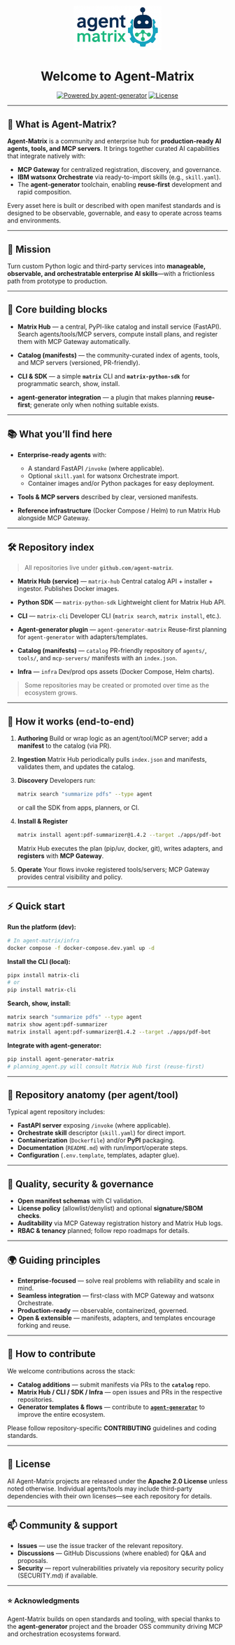<p align="center">
  <img src="https://github.com/agent-matrix/.github/blob/main/profile/logo.png" alt="Agent-Matrix Logo" width="200">
</p>

<h1 align="center">
  Welcome to Agent-Matrix
</h1>

<p align="center">
  <a href="https://github.com/ruslanmv/agent-generator"><img src="https://img.shields.io/badge/Powered%20by-agent--generator-brightgreen" alt="Powered by agent-generator"></a>
  <a href="https://github.com/ruslanmv/agent-generator/blob/main/LICENSE"><img src="https://img.shields.io/badge/License-Apache%202.0-blue" alt="License"></a>
</p>

---

## 🤖 What is Agent-Matrix?

**Agent-Matrix** is a community and enterprise hub for **production-ready AI agents, tools, and MCP servers**. It brings together curated AI capabilities that integrate natively with:

* **MCP Gateway** for centralized registration, discovery, and governance.
* **IBM watsonx Orchestrate** via ready-to-import skills (e.g., `skill.yaml`).
* The **agent-generator** toolchain, enabling **reuse-first** development and rapid composition.

Every asset here is built or described with open manifest standards and is designed to be observable, governable, and easy to operate across teams and environments.

---

## 🧭 Mission

Turn custom Python logic and third-party services into **manageable, observable, and orchestratable enterprise AI skills**—with a frictionless path from prototype to production.

---

## 🧩 Core building blocks

* **Matrix Hub** — a central, PyPI-like catalog and install service (FastAPI).
  Search agents/tools/MCP servers, compute install plans, and register them with MCP Gateway automatically.

* **Catalog (manifests)** — the community-curated index of agents, tools, and MCP servers (versioned, PR-friendly).

* **CLI & SDK** — a simple **`matrix`** CLI and **`matrix-python-sdk`** for programmatic search, show, install.

* **agent-generator integration** — a plugin that makes planning **reuse-first**; generate only when nothing suitable exists.

---

## 📚 What you’ll find here

* **Enterprise-ready agents** with:

  * A standard FastAPI `/invoke` (where applicable).
  * Optional `skill.yaml` for watsonx Orchestrate import.
  * Container images and/or Python packages for easy deployment.
* **Tools & MCP servers** described by clear, versioned manifests.
* **Reference infrastructure** (Docker Compose / Helm) to run Matrix Hub alongside MCP Gateway.

---

## 🛠️ Repository index

> All repositories live under **`github.com/agent-matrix`**.

* **Matrix Hub (service)** — `matrix-hub`
  Central catalog API + installer + ingestor. Publishes Docker images.

* **Python SDK** — `matrix-python-sdk`
  Lightweight client for Matrix Hub API.

* **CLI** — `matrix-cli`
  Developer CLI (`matrix search`, `matrix install`, etc.).

* **Agent-generator plugin** — `agent-generator-matrix`
  Reuse-first planning for `agent-generator` with adapters/templates.

* **Catalog (manifests)** — `catalog`
  PR-friendly repository of `agents/`, `tools/`, and `mcp-servers/` manifests with an `index.json`.

* **Infra** — `infra`
  Dev/prod ops assets (Docker Compose, Helm charts).

> Some repositories may be created or promoted over time as the ecosystem grows.

---

## 🧪 How it works (end-to-end)

1. **Authoring**
   Build or wrap logic as an agent/tool/MCP server; add a **manifest** to the catalog (via PR).

2. **Ingestion**
   Matrix Hub periodically pulls `index.json` and manifests, validates them, and updates the catalog.

3. **Discovery**
   Developers run:

   ```bash
   matrix search "summarize pdfs" --type agent
   ```

   or call the SDK from apps, planners, or CI.

4. **Install & Register**

   ```bash
   matrix install agent:pdf-summarizer@1.4.2 --target ./apps/pdf-bot
   ```

   Matrix Hub executes the plan (pip/uv, docker, git), writes adapters, and **registers** with **MCP Gateway**.

5. **Operate**
   Your flows invoke registered tools/servers; MCP Gateway provides central visibility and policy.

---

## ⚡ Quick start

**Run the platform (dev):**

```bash
# In agent-matrix/infra
docker compose -f docker-compose.dev.yaml up -d
```

**Install the CLI (local):**

```bash
pipx install matrix-cli
# or
pip install matrix-cli
```

**Search, show, install:**

```bash
matrix search "summarize pdfs" --type agent
matrix show agent:pdf-summarizer
matrix install agent:pdf-summarizer@1.4.2 --target ./apps/pdf-bot
```

**Integrate with agent-generator:**

```bash
pip install agent-generator-matrix
# planning_agent.py will consult Matrix Hub first (reuse-first)
```

---

## 🧱 Repository anatomy (per agent/tool)

Typical agent repository includes:

* **FastAPI server** exposing `/invoke` (where applicable).
* **Orchestrate skill** descriptor (`skill.yaml`) for direct import.
* **Containerization** (`Dockerfile`) and/or **PyPI** packaging.
* **Documentation** (`README.md`) with run/import/operate steps.
* **Configuration** (`.env.template`, templates, adapter glue).

---

## 🧪 Quality, security & governance

* **Open manifest schemas** with CI validation.
* **License policy** (allowlist/denylist) and optional **signature/SBOM checks**.
* **Auditability** via MCP Gateway registration history and Matrix Hub logs.
* **RBAC & tenancy** planned; follow repo roadmaps for details.

---

## 🌍 Guiding principles

* **Enterprise-focused** — solve real problems with reliability and scale in mind.
* **Seamless integration** — first-class with MCP Gateway and watsonx Orchestrate.
* **Production-ready** — observable, containerized, governed.
* **Open & extensible** — manifests, adapters, and templates encourage forking and reuse.

---

## 🤝 How to contribute

We welcome contributions across the stack:

* **Catalog additions** — submit manifests via PRs to the **`catalog`** repo.
* **Matrix Hub / CLI / SDK / Infra** — open issues and PRs in the respective repositories.
* **Generator templates & flows** — contribute to **[`agent-generator`](https://github.com/ruslanmv/agent-generator)** to improve the entire ecosystem.

Please follow repository-specific **CONTRIBUTING** guidelines and coding standards.

---

## 📄 License

All Agent-Matrix projects are released under the **Apache 2.0 License** unless noted otherwise. Individual agents/tools may include third-party dependencies with their own licenses—see each repository for details.

---

## 📫 Community & support

* **Issues** — use the issue tracker of the relevant repository.
* **Discussions** — GitHub Discussions (where enabled) for Q\&A and proposals.
* **Security** — report vulnerabilities privately via repository security policy (SECURITY.md) if available.

---

### ⭐ Acknowledgments

Agent-Matrix builds on open standards and tooling, with special thanks to the **agent-generator** project and the broader OSS community driving MCP and orchestration ecosystems forward.
